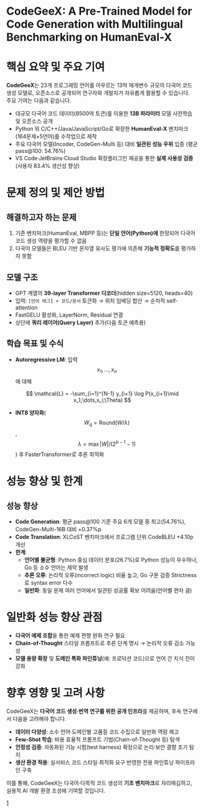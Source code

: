 # CodeGeeX: A Pre-Trained Model for Code Generation with Multilingual Benchmarking on HumanEval-X
# 핵심 요약 및 주요 기여

**CodeGeeX**는 23개 프로그래밍 언어를 아우르는 13억 매개변수 규모의 다국어 코드 생성 모델로, 오픈소스로 공개되어 연구자와 개발자가 자유롭게 활용할 수 있습니다.  
주요 기여는 다음과 같습니다.  
- 대규모 다국어 코드 데이터(8500억 토큰)를 이용한 **13B 파라미터** 모델 사전학습 및 오픈소스 공개  
- Python 외 C/C++/Java/JavaScript/Go로 확장한 **HumanEval-X** 벤치마크(164문제×5언어)를 수작업으로 제작  
- 주요 다국어 모델(Incoder, CodeGen-Multi 등) 대비 **일관된 성능 우위** 입증 (평균 pass@100: 54.76%)  
- VS Code·JetBrains·Cloud Studio 확장플러그인 제공을 통한 **실제 사용성 검증** (사용자 83.4% 생산성 향상)  

# 문제 정의 및 제안 방법

## 해결하고자 하는 문제  
1) 기존 벤치마크(HumanEval, MBPP 등)는 **단일 언어(Python)에** 한정되어 다국어 코드 생성 역량을 평가할 수 없음  
2) 다국어 모델들은 BLEU 기반 문자열 유사도 평가에 의존해 **기능적 정확도**를 평가하지 못함  

## 모델 구조  
- GPT 계열의 **39-layer Transformer 디코더**(hidden size=5120, heads=40)  
- 입력: `[언어 태그] + 코드/문서` 토큰화 → 위치 임베딩 합산 → 순차적 self-attention  
- FastGELU 활성화, LayerNorm, Residual 연결  
- 상단에 **쿼리 레이어(Query Layer)** 추가(다음 토큰 예측용)  

## 학습 목표 및 수식  
- **Autoregressive LM**: 입력 $$x_1,\dots,x_n$$에 대해  

$$
    \mathcal{L} = -\sum_{i=1}^{N-1} y_{i+1} \log P(x_{i+1}\mid x_1,\dots,x_i;\Theta)
  $$  

- **INT8 양자화**($$W_q = \mathrm{Round}(W/\lambda)$$, $$\lambda=\max|W|/(2^{b-1}-1)$$) 후 FasterTransformer로 추론 최적화  

# 성능 향상 및 한계

## 성능 향상  
- **Code Generation**: 평균 pass@100 기준 주요 6개 모델 중 최고(54.76%), CodeGen-Multi-16B 대비 +0.37%p  
- **Code Translation**: XLCoST 벤치마크에서 프로그램 단위 CodeBLEU +4.10p 개선  
- **한계**:  
  - **언어별 불균형**: Python 중심 데이터 분포(26.7%)로 Python 성능이 우수하나, Go 등 소수 언어는 제약 발생  
  - **추론 오류**: 논리적 오류(incorrect logic) 비율 높고, Go 구문 검증 Strictness로 syntax error 다수  
  - **일반화**: 동일 문제 여러 언어에서 일관된 성공률 확보 어려움(언어별 편차 큼)  

# 일반화 성능 향상 관점

- **다국어 예제 조합**을 통한 예제 편향 완화 연구 필요  
- **Chain-of-Thought** 스타일 프롬프트로 추론 단계 명시 → 논리적 오류 감소 가능성  
- **모델 용량 확장** 및 **도메인 특화 파인튜닝**(예: 프로덕션 코드)으로 언어 간 지식 전이 강화  

# 향후 영향 및 고려 사항

CodeGeeX는 **다국어 코드 생성·번역 연구를 위한 공개 인프라**를 제공하며, 후속 연구에서 다음을 고려해야 합니다.  
- **데이터 다양성**: 소수 언어·도메인별 고품질 코드 수집으로 일반화 역량 제고  
- **Few-Shot 학습**: 비용 효율적 프롬프트 기법(Chain-of-Thought 등) 탐색  
- **안정성 검증**: 자동화된 기능 시험(test harness) 확장으로 논리·보안 결함 조기 탐지  
- **생산 환경 적용**: 실서비스 코드 스타일·최적화 요구 반영한 전용 파인튜닝 파이프라인 구축  

이를 통해, CodeGeeX는 다국어·다목적 코드 생성의 **기초 벤치마크**로 자리매김하고, 실용적 AI 개발 환경 조성에 기여할 것입니다.

[1](https://ppl-ai-file-upload.s3.amazonaws.com/web/direct-files/attachments/22370781/c01d7d8c-8d5f-49d6-bd24-3ef09cc48899/2303.17568v2.pdf)
